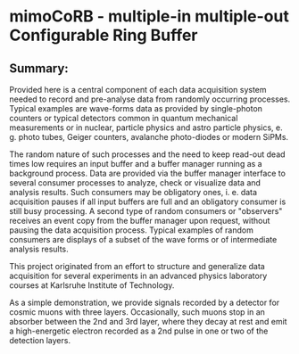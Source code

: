 # **mimoCoRB** - multiple-in multiple-out Configurable Ring Buffer

## Summary:

Provided here is a central component of each data acquisition system
needed to record and pre-analyse data from randomly occurring processes.
Typical examples are wave-forms data as provided by single-photon
counters or typical detectors common in quantum mechanical measurements
or in nuclear, particle physics and astro particle physics, e. g.
photo tubes, Geiger counters, avalanche photo-diodes or modern SiPMs.

The random nature of such processes and the need to keep read-out dead
times low requires an input buffer and a buffer manager running as
a background process. Data are provided via the buffer manager 
interface to several consumer processes to analyze, check or visualize
data and analysis results. Such consumers may be obligatory ones,
i. e. data acquisition pauses if all input buffers are full and an 
obligatory consumer is still busy processing. A second type of
random consumers or "observers" receives an event copy from the buffer
manager upon request, without pausing the data acquisition process.
Typical examples of random consumers are displays of a subset of the
wave forms or of intermediate analysis results.

This project originated from an effort to structure and generalize
data acquisition for several experiments in an advanced physics laboratory
courses at Karlsruhe Institute of Technology.

As a simple demonstration, we provide signals recorded by a detector
for cosmic muons with three layers. Occasionally, such muons stop
in an absorber between the 2nd and 3rd layer, where they decay at rest
and emit a high-energetic electron recorded as a 2nd pulse in one or
two of the detection layers. 
